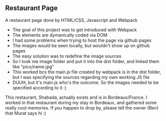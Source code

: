 <h2>Restaurant Page</h2>
<p>A restaurant page done by HTML/CSS, Javascript and Webpack</p>
<ul>
<li>The goal of this project was to get introduced with Webpack</li>
<li>The elements are dymanically coded via DOM</li>
<li>I had some problems when trying to host the page via github pages</li>
<li>The images would be seen locally, but wouldn't show up on github pages</li>
<li> The easy solution was to redefine the image sources</li>
<li>So I took me image folder and put it into the dist folder, and linked them like "pics/name.jpg"</li>
<li>This worked bcs the main.js file created by webpack is in the dist folder, but I was specifying the sources regarding my own working JS file</li>
<li>DUUH, but it's main.js who's the outcome. So the images needed to be specified according to it :)</li>
</ul>
<p>This restaurant, Shabada, actually exists and is in Bordeaux/France. I worked in that restaurant during my stay in Bordeaux, and gathered some really cool memories. If you happen to drop by, please tell the owner (Ben) that Murat says hi :)</p>
